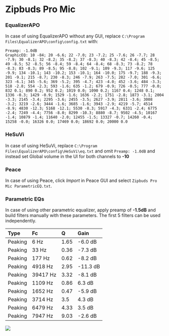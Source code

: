 # Zipbuds Pro Mic

### EqualizerAPO
In case of using EqualizerAPO without any GUI, replace `C:\Program Files\EqualizerAPO\config\config.txt`
with:
```
Preamp: -1.0dB
GraphicEQ: 10 -84; 20 -6.6; 22 -7.0; 23 -7.2; 25 -7.6; 26 -7.7; 28 -7.9; 30 -8.1; 32 -8.2; 35 -8.2; 37 -8.3; 40 -8.3; 42 -8.4; 45 -8.5; 49 -8.5; 52 -8.5; 56 -8.4; 59 -8.4; 64 -8.4; 68 -8.3; 73 -8.2; 78 -8.3; 83 -8.3; 89 -8.5; 95 -8.8; 102 -9.1; 109 -9.3; 117 -9.6; 125 -9.9; 134 -10.1; 143 -10.2; 153 -10.1; 164 -10.0; 175 -9.7; 188 -9.3; 201 -9.1; 215 -8.7; 230 -8.3; 246 -7.9; 263 -7.5; 282 -7.0; 301 -6.6; 323 -6.1; 345 -5.6; 369 -5.2; 395 -4.7; 423 -4.0; 452 -3.6; 484 -3.3; 518 -2.8; 554 -2.3; 593 -1.6; 635 -1.2; 679 -0.9; 726 -0.5; 777 -0.0; 832 0.1; 890 0.2; 952 0.2; 1019 0.0; 1090 0.2; 1167 0.4; 1248 0.1; 1336 -0.3; 1429 -0.9; 1529 -1.6; 1636 -2.2; 1751 -2.8; 1873 -3.1; 2004 -3.3; 2145 -3.4; 2295 -3.6; 2455 -3.5; 2627 -3.9; 2811 -3.6; 3008 -3.2; 3219 -2.6; 3444 -1.6; 3685 -1.6; 3943 -2.9; 4219 -5.7; 4514 -8.9; 4830 -12.3; 5168 -12.1; 5530 -8.3; 5917 -4.3; 6331 -2.4; 6775 -2.4; 7249 -4.4; 7756 -8.0; 8299 -10.3; 8880 -8.7; 9502 -4.5; 10167 -1.4; 10879 -1.4; 11640 -2.0; 12455 -1.5; 13327 -0.7; 14260 -0.4; 15258 -0.0; 16326 0.0; 17469 0.0; 18692 0.0; 20000 0.0
```

### HeSuVi
In case of using HeSuVi, replace `C:\Program Files\EqualizerAPO\config\HeSuVi\eq.txt` and omit `Preamp:
-1.0dB` and instead set Global volume in the UI for both channels to **-10**

### Peace
In case of using Peace, click *Import* in Peace GUI and select `Zipbuds Pro Mic ParametricEQ.txt`.

### Parametric EQs
In case of using other parametric equalizer, apply preamp of **-1.5dB** and build filters manually with
these parameters. The first 5 filters can be used independently.

| Type    | Fc       |    Q | Gain     |
|:--------|:---------|:-----|:---------|
| Peaking | 6 Hz     | 1.65 | -6.0 dB  |
| Peaking | 33 Hz    | 0.36 | -7.3 dB  |
| Peaking | 177 Hz   | 0.62 | -8.2 dB  |
| Peaking | 4918 Hz  | 2.95 | -11.3 dB |
| Peaking | 39417 Hz | 3.32 | -8.1 dB  |
| Peaking | 1109 Hz  | 0.86 | 6.3 dB   |
| Peaking | 1652 Hz  | 0.47 | -5.9 dB  |
| Peaking | 3714 Hz  | 3.5  | 4.3 dB   |
| Peaking | 6479 Hz  | 4.33 | 3.5 dB   |
| Peaking | 7947 Hz  | 9.03 | -2.6 dB  |

![](https://raw.githubusercontent.com/jaakkopasanen/AutoEq/master/results/innerfidelity/sbaf-serious/Zipbuds%20Pro%20Mic/Zipbuds%20Pro%20Mic.png)